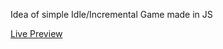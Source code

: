 Idea of simple Idle/Incremental Game made in JS

[Live Preview](https://se7enek.github.io/webprojects/IdleGame/)
